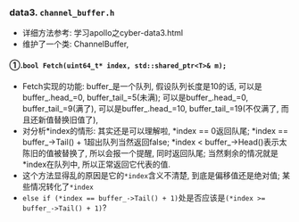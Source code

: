 ### data3. `channel_buffer.h`

- 详细方法参考: 学习apollo之cyber-data3.html
- 维护了一个类: ChannelBuffer, 

#### ①.`bool Fetch(uint64_t* index, std::shared_ptr<T>& m);`

- Fetch实现的功能: buffer_是一个队列, 假设队列长度是10的话, 可以是buffer_.head_=0, buffer_tail_=5(未满); 可以是buffer_.head_=0, buffer_tail_=9(满了), 可以是buffer_.head_=10, buffer_tail_=19(不仅满了, 而且还新值替换旧值了),
- 对分析*index的情形: 其实还是可以理解啦, *index == 0返回队尾; *index == buffer_->Tail() + 1超出队列当然返回false; *index < buffer_->Head()表示太陈旧的值被替换了, 所以会报一个提醒, 同时返回队尾; 当然剩余的情况就是 *index在队列中, 所以正常返回它代表的值. 
- 这个方法显得乱的原因是它的`*index`含义不清楚, 到底是偏移值还是绝对值; 某些情况转化了`*index`
- `else if (*index == buffer_->Tail() + 1)`处是否应该是`(*index >= buffer_->Tail() + 1)`?



